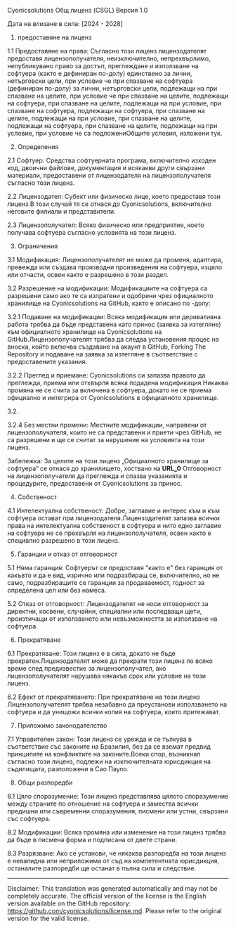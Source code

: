 Cyonicsolutions Общ лиценз (CSGL)
Версия 1.0

Дата на влизане в сила: [2024 - 2028]

1. предоставяне на лиценз

1.1 Предоставяне на права: Съгласно този лиценз лицензодателят предоставя лицензополучателя, неизключително, непрехвърлимо, непубликувано право за достъп, преглеждане и използване на софтуера (както е дефиниран по-долу) единствено за лични, нетърговски цели, при условие че при спазване на софтуера (дефиниран по-долу) за лични, нетърговски цели, подлежащи на при спазване на целите, при условие че при спазване на целите, подлежащи на софтуера, при спазване на целите, подлежащи на при условие, при спазване на софтуера, подлежащи на софтуера, при спазване на целите, подлежащи на при условие, при спазване на целите, подлежащи на софтуера, при спазване на целите, подлежащи на при условие, при условие че са подложениОбщите условия, изложени тук.

2. Определения

2.1 Софтуер: Средства софтуерната програма, включително изходен код, двоични файлове, документация и всякакви други свързани материали, предоставени от лицензодателя на лицензополучателя съгласно този лиценз.

2.2 Лицензодател: Субект или физическо лице, което предоставя този лиценз.В този случай тя се отнася до Cyonicsolutions, включително неговите филиали и представители.

2.3 Лицензополучател: Всяко физическо или предприятие, което получава софтуера съгласно условията на този лиценз.

3. Ограничения

3.1 Модификация: Лицензополучателят не може да променя, адаптира, превежда или създава производни произведения на софтуера, изцяло или отчасти, освен както е разрешено в този раздел.

3.2 Разрешение на модификации: Модификациите на софтуера са разрешени само ако те са изпратени и одобрени чрез официалното хранилище на Cyonicsolutions на GitHub, както е описано по -долу:

3.2.1 Подаване на модификации: Всяка модификация или деривативна работа трябва да бъде представена като принос (заявка за изтегляне) към официалното хранилище на Cyonicsolutions на GitHub.Лицензополучателят трябва да следва установения процес на вноска, който включва създаване на акаунт в GitHub, Forking The Repository и подаване на заявка за изтегляне в съответствие с предоставените указания.

3.2.2 Преглед и приемане: Cyonicsolutions си запазва правото да преглежда, приема или отхвърля всяка подадена модификация.Никаква промяна не се счита за включена в софтуера, докато не се приема официално и интегрира от Cyonicsolutions в официалното хранилище.

3.2.

3.2.4 Без местни промени: Местните модификации, направени от лицензополучателя, които не са представени и приети чрез GitHub, не са разрешени и ще се считат за нарушение на условията на този лиценз.

Забележка: За целите на този лиценз „Официалното хранилище за софтуера“ се отнася до хранилището, хоствано на __URL_0__ Отговорност на лицензополучателя да преглежда и спазва указанията и процедурите, предоставени от Cyonicsolutions за принос.

4. Собственост

4.1 Интелектуална собственост: Добре, заглавие и интерес към и към софтуера остават при лицензодателя.Лицензодателят запазва всички права на интелектуална собственост в софтуера и нито едно заглавие на софтуера не се прехвърля на лицензополучателя, освен както е специално разрешено в този лиценз.

5. Гаранции и отказ от отговорност

5.1 Няма гаранция: Софтуерът се предоставя "както е" без гаранция от какъвто и да е вид, изрично или подразбиращ се, включително, но не само, подразбиращите се гаранции за продаваемост, годност за определена цел или без намеса.

5.2 Отказ от отговорност: Лицензодателят не носи отговорност за директни, косвени, случайни, специални или последващи щети, произтичащи от използването или невъзможността за използване на софтуера.

6. Прекратяване

6.1 Прекратяване: Този лиценз е в сила, докато не бъде прекратен.Лицензодателят може да прекрати този лиценз по всяко време след предизвестие за лицензополучател, ако лицензополучателят нарушава някакъв срок или условие на този лиценз.

6.2 Ефект от прекратяването: При прекратяване на този лиценз Лицензополучателят трябва незабавно да преустанови използването на софтуера и да унищожи всички копия на софтуера, които притежават.

7. Приложимо законодателство

7.1 Управителен закон: Този лиценз се урежда и се тълкува в съответствие със законите на Бразилия, без да се вземат предвид принципите на конфликтите на законите.Всеки спор, възникнал съгласно този лиценз, подлежи на изключителната юрисдикция на съдилищата, разположени в Сао Пауло.

8. Общи разпоредби

8.1 Цяло споразумение: Този лиценз представлява цялото споразумение между страните по отношение на софтуера и замества всички предишни или съвременни споразумения, писмени или устни, свързани със софтуера.

8.2 Модификации: Всяка промяна или изменение на този лиценз трябва да бъде в писмена форма и подписана от двете страни.

8.3 Разрязване: Ако се установи, че някаква разпоредба на този лиценз е невалидна или неприложима от съд на компетентната юрисдикция, останалите разпоредби ще останат в пълна сила и следствие.

---
Disclaimer: This translation was generated automatically and may not be completely accurate. The official version of the license is the English version available on the GitHub repository: https://github.com/cyonicsolutions/license.md. Please refer to the original version for the valid license.